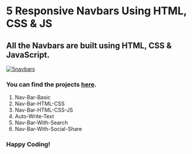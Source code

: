 <h1>5 Responsive Navbars Using HTML, CSS & JS</h1>

<h2>All the Navbars are built using HTML, CSS & JavaScript.</h2>

<a href="https://5-responsive-navbars-using-html-css-js.netlify.app/" target="_blank"><img src="5navbars.php" alt="5navbars" style="max-width: 100%;"></a>

<h3>You can find the projects <a href="https://5-responsive-navbars-using-html-css-js.netlify.app/" target="_blank">here<a>.</h3>

<div>
<ol>
<li>Nav-Bar-Basic</li>
<li>Nav-Bar-HTML-CSS</li>
<li>Nav-Bar-HTML-CSS-JS</li>
<li>Auto-Write-Text</li>
<li>Nav-Bar-With-Search</li>
<li>Nav-Bar-With-Social-Share</li>
</ol>
</div>

<h3>Happy Coding!</h3>
